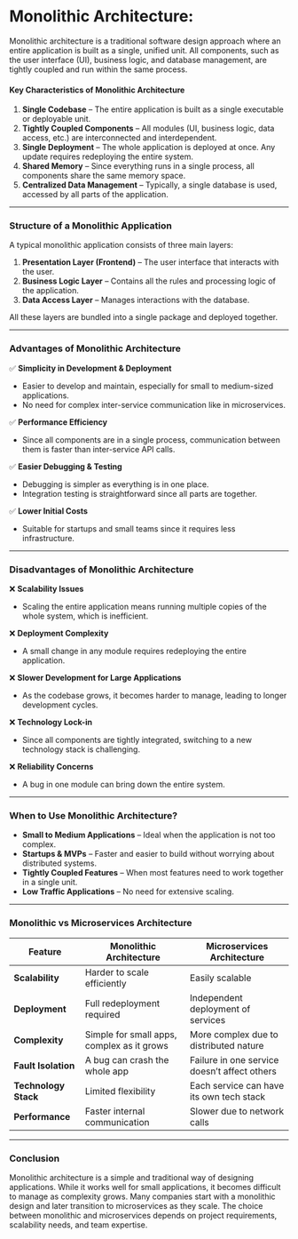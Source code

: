 # **Monolithic Architecture:**

Monolithic architecture is a traditional software design approach where an entire application is built as a single, unified unit. All components, such as the user interface (UI), business logic, and database management, are tightly coupled and run within the same process.

#### **Key Characteristics of Monolithic Architecture**

1. **Single Codebase** – The entire application is built as a single executable or deployable unit.
2. **Tightly Coupled Components** – All modules (UI, business logic, data access, etc.) are interconnected and interdependent.
3. **Single Deployment** – The whole application is deployed at once. Any update requires redeploying the entire system.
4. **Shared Memory** – Since everything runs in a single process, all components share the same memory space.
5. **Centralized Data Management** – Typically, a single database is used, accessed by all parts of the application.

---

### **Structure of a Monolithic Application**

A typical monolithic application consists of three main layers:

1. **Presentation Layer (Frontend)** – The user interface that interacts with the user.
2. **Business Logic Layer** – Contains all the rules and processing logic of the application.
3. **Data Access Layer** – Manages interactions with the database.

All these layers are bundled into a single package and deployed together.

---

### **Advantages of Monolithic Architecture**

✅ **Simplicity in Development & Deployment**

-   Easier to develop and maintain, especially for small to medium-sized applications.
-   No need for complex inter-service communication like in microservices.

✅ **Performance Efficiency**

-   Since all components are in a single process, communication between them is faster than inter-service API calls.

✅ **Easier Debugging & Testing**

-   Debugging is simpler as everything is in one place.
-   Integration testing is straightforward since all parts are together.

✅ **Lower Initial Costs**

-   Suitable for startups and small teams since it requires less infrastructure.

---

### **Disadvantages of Monolithic Architecture**

❌ **Scalability Issues**

-   Scaling the entire application means running multiple copies of the whole system, which is inefficient.

❌ **Deployment Complexity**

-   A small change in any module requires redeploying the entire application.

❌ **Slower Development for Large Applications**

-   As the codebase grows, it becomes harder to manage, leading to longer development cycles.

❌ **Technology Lock-in**

-   Since all components are tightly integrated, switching to a new technology stack is challenging.

❌ **Reliability Concerns**

-   A bug in one module can bring down the entire system.

---

### **When to Use Monolithic Architecture?**

-   **Small to Medium Applications** – Ideal when the application is not too complex.
-   **Startups & MVPs** – Faster and easier to build without worrying about distributed systems.
-   **Tightly Coupled Features** – When most features need to work together in a single unit.
-   **Low Traffic Applications** – No need for extensive scaling.

---

### **Monolithic vs Microservices Architecture**

| Feature              | Monolithic Architecture                    | Microservices Architecture                   |
| -------------------- | ------------------------------------------ | -------------------------------------------- |
| **Scalability**      | Harder to scale efficiently                | Easily scalable                              |
| **Deployment**       | Full redeployment required                 | Independent deployment of services           |
| **Complexity**       | Simple for small apps, complex as it grows | More complex due to distributed nature       |
| **Fault Isolation**  | A bug can crash the whole app              | Failure in one service doesn’t affect others |
| **Technology Stack** | Limited flexibility                        | Each service can have its own tech stack     |
| **Performance**      | Faster internal communication              | Slower due to network calls                  |

---

### **Conclusion**

Monolithic architecture is a simple and traditional way of designing applications. While it works well for small applications, it becomes difficult to manage as complexity grows. Many companies start with a monolithic design and later transition to microservices as they scale. The choice between monolithic and microservices depends on project requirements, scalability needs, and team expertise.
